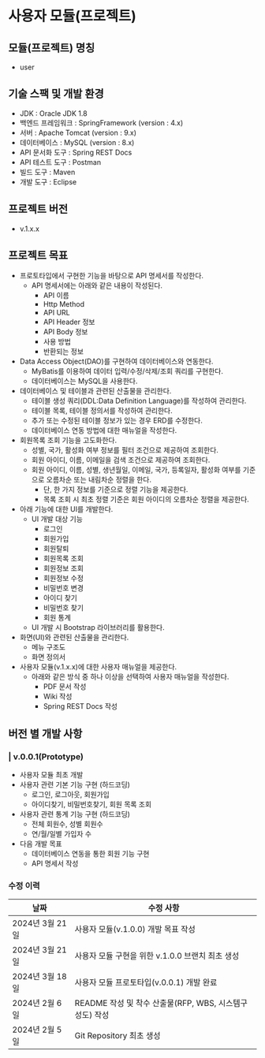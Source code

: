 # 사용자 모듈(프로젝트)

## 모듈(프로젝트) 명칭
- user

## 기술 스팩 및 개발 환경
- JDK : Oracle JDK 1.8
- 백엔드 프레임워크 : SpringFramework (version : 4.x)
- 서버 : Apache Tomcat (version : 9.x)
- 데이터베이스 : MySQL (version : 8.x)
- API 문서화 도구 : Spring REST Docs
- API 테스트 도구 : Postman
- 빌드 도구 : Maven
- 개발 도구 : Eclipse

## 프로젝트 버전
- v.1.x.x

## 프로젝트 목표
- 프로토타입에서 구현한 기능을 바탕으로 API 명세서를 작성한다.
    - API 명세서에는 아래와 같은 내용이 작성된다.
        - API 이름
        - Http Method
        - API URL
        - API Header 정보
        - API Body 정보
        - 사용 방법
        - 반환되는 정보
- Data Access Object(DAO)를 구현하여 데이터베이스와 연동한다.
    - MyBatis를 이용하여 데이터 입력/수정/삭제/조회 쿼리를 구현한다.
    - 데이터베이스는 MySQL을 사용한다.
- 데이터베이스 및 테이블과 관련된 산출물을 관리한다.
    - 테이블 생성 쿼리(DDL:Data Definition Language)를 작성하여 관리한다.
    - 테이블 목록, 테이블 정의서를 작성하여 관리한다.
    - 추가 또는 수정된 테이블 정보가 있는 경우 ERD를 수정한다.
    - 데이터베이스 연동 방법에 대한 매뉴얼을 작성한다.
- 회원목록 조회 기능을 고도화한다.
    - 성별, 국가, 활성화 여부 정보를 필터 조건으로 제공하여 조회한다.
    - 회원 아이디, 이름, 이메일을 검색 조건으로 제공하여 조회한다.
    - 회원 아이디, 이름, 성별, 생년월일, 이메일, 국가, 등록일자, 활성화 여부를 기준으로 오름차순 또는 내림차순 정렬을 한다.
        - 단, 한 가지 정보를 기준으로 정렬 기능을 제공한다.
        - 목록 조회 시 최초 정렬 기준은 회원 아이디의 오름차순 정렬을 제공한다.
- 아래 기능에 대한 UI를 개발한다.
    - UI 개발 대상 기능
        - 로그인
        - 회원가입
        - 회원탈퇴
        - 회원목록 조회
        - 회원정보 조회
        - 회원정보 수정
        - 비밀번호 변경
        - 아이디 찾기
        - 비밀번호 찾기
        - 회원 통계
    - UI 개발 시 Bootstrap 라이브러리를 활용한다.
- 화면(UI)와 관련된 산출물을 관리한다.
    - 메뉴 구조도
    - 화면 정의서
- 사용자 모듈(v.1.x.x)에 대한 사용자 매뉴얼을 제공한다.
    - 아래와 같은 방식 중 하나 이상을 선택하여 사용자 매뉴얼을 작성한다.
        - PDF 문서 작성
        - Wiki 작성
        - Spring REST Docs 작성

## 버전 별 개발 사항
### | v.0.0.1(Prototype)
- 사용자 모듈 최초 개발
- 사용자 관련 기본 기능 구현 (하드코딩)
    - 로그인, 로그아웃, 회원가입 
    - 아이디찾기, 비밀번호찾기, 회원 목록 조회
- 사용자 관련 통계 기능 구현 (하드코딩)
    - 전체 회원수, 성별 회원수
    - 연/월/일별 가입자 수
- 다음 개발 목표
    - 데이터베이스 연동을 통한 회원 기능 구현
    - API 명세서 작성

### 수정 이력
|날짜|수정 사항|
|---|---|
|2024년 3월 21일|사용자 모듈(v.1.0.0) 개발 목표 작성|
|2024년 3월 21일|사용자 모듈 구현을 위한 v.1.0.0 브랜치 최초 생성|
|2024년 3월 18일|사용자 모듈 프로토타입(v.0.0.1) 개발 완료|
|2024년 2월 6일|README 작성 및 착수 산출물(RFP, WBS, 시스템구성도) 작성|
|2024년 2월 5일|Git Repository 최초 생성|